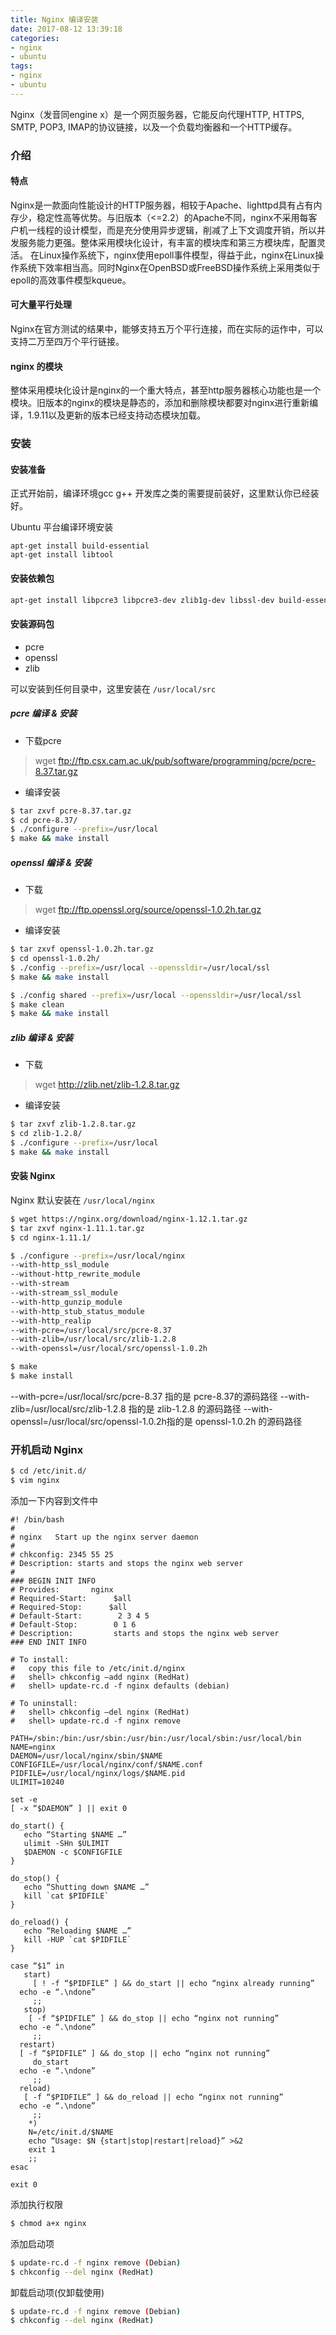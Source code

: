 ```yaml
---
title: Nginx 编译安装
date: 2017-08-12 13:39:18
categories:
- nginx
- ubuntu
tags:
- nginx
- ubuntu
---
```


Nginx（发音同engine x）是一个网页服务器，它能反向代理HTTP, HTTPS, SMTP, POP3, IMAP的协议链接，以及一个负载均衡器和一个HTTP缓存。

### 介绍

#### 特点

Nginx是一款面向性能设计的HTTP服务器，相较于Apache、lighttpd具有占有内存少，稳定性高等优势。与旧版本（<=2.2）的Apache不同，nginx不采用每客户机一线程的设计模型，而是充分使用异步逻辑，削减了上下文调度开销，所以并发服务能力更强。整体采用模块化设计，有丰富的模块库和第三方模块库，配置灵活。 在Linux操作系统下，nginx使用epoll事件模型，得益于此，nginx在Linux操作系统下效率相当高。同时Nginx在OpenBSD或FreeBSD操作系统上采用类似于epoll的高效事件模型kqueue。

#### 可大量平行处理

Nginx在官方测试的结果中，能够支持五万个平行连接，而在实际的运作中，可以支持二万至四万个平行链接。

#### nginx 的模块

整体采用模块化设计是nginx的一个重大特点，甚至http服务器核心功能也是一个模块。旧版本的nginx的模块是静态的，添加和删除模块都要对nginx进行重新编译，1.9.11以及更新的版本已经支持动态模块加载。

<!-- more -->

### 安装


#### 安装准备

正式开始前，编译环境gcc g++ 开发库之类的需要提前装好，这里默认你已经装好。

Ubuntu 平台编译环境安装

```
apt-get install build-essential
apt-get install libtool
```

#### 安装依赖包

```bash
apt-get install libpcre3 libpcre3-dev zlib1g-dev libssl-dev build-essential
```


#### 安装源码包

- pcre
- openssl
- zlib

可以安装到任何目录中，这里安装在 `/usr/local/src`

##### pcre 编译 & 安装

- 下载pcre

> wget ftp://ftp.csx.cam.ac.uk/pub/software/programming/pcre/pcre-8.37.tar.gz

- 编译安装
```bash
$ tar zxvf pcre-8.37.tar.gz
$ cd pcre-8.37/
$ ./configure --prefix=/usr/local
$ make && make install
```

##### openssl 编译 & 安装

- 下载

> wget ftp://ftp.openssl.org/source/openssl-1.0.2h.tar.gz

- 编译安装
```bash
$ tar zxvf openssl-1.0.2h.tar.gz
$ cd openssl-1.0.2h/
$ ./config --prefix=/usr/local --openssldir=/usr/local/ssl
$ make && make install

$ ./config shared --prefix=/usr/local --openssldir=/usr/local/ssl
$ make clean
$ make && make install
```

##### zlib 编译 & 安装

- 下载

> wget http://zlib.net/zlib-1.2.8.tar.gz

- 编译安装

```bash
$ tar zxvf zlib-1.2.8.tar.gz
$ cd zlib-1.2.8/
$ ./configure --prefix=/usr/local
$ make && make install
```

#### 安装 Nginx

Nginx 默认安装在 `/usr/local/nginx`

```bash
$ wget https://nginx.org/download/nginx-1.12.1.tar.gz
$ tar zxvf nginx-1.11.1.tar.gz
$ cd nginx-1.11.1/

$ ./configure --prefix=/usr/local/nginx
--with-http_ssl_module 
--without-http_rewrite_module
--with-stream 
--with-stream_ssl_module
--with-http_gunzip_module
--with-http_stub_status_module 
--with-http_realip
--with-pcre=/usr/local/src/pcre-8.37 
--with-zlib=/usr/local/src/zlib-1.2.8 
--with-openssl=/usr/local/src/openssl-1.0.2h

$ make
$ make install
```

--with-pcre=/usr/local/src/pcre-8.37 指的是 pcre-8.37的源码路径
--with-zlib=/usr/local/src/zlib-1.2.8 指的是 zlib-1.2.8 的源码路径
--with-openssl=/usr/local/src/openssl-1.0.2h指的是 openssl-1.0.2h 的源码路径

### 开机启动 Nginx

```bash
$ cd /etc/init.d/
$ vim nginx
```

添加一下内容到文件中

```
#! /bin/bash
#
# nginx   Start up the nginx server daemon
#
# chkconfig: 2345 55 25
# Description: starts and stops the nginx web server
#
### BEGIN INIT INFO
# Provides:       nginx
# Required-Start:      $all
# Required-Stop:      $all
# Default-Start:        2 3 4 5
# Default-Stop:        0 1 6
# Description:         starts and stops the nginx web server
### END INIT INFO

# To install:
#   copy this file to /etc/init.d/nginx
#   shell> chkconfig –add nginx (RedHat)
#   shell> update-rc.d -f nginx defaults (debian)

# To uninstall:
#   shell> chkconfig –del nginx (RedHat)
#   shell> update-rc.d -f nginx remove

PATH=/sbin:/bin:/usr/sbin:/usr/bin:/usr/local/sbin:/usr/local/bin
NAME=nginx
DAEMON=/usr/local/nginx/sbin/$NAME
CONFIGFILE=/usr/local/nginx/conf/$NAME.conf
PIDFILE=/usr/local/nginx/logs/$NAME.pid
ULIMIT=10240

set -e
[ -x “$DAEMON” ] || exit 0

do_start() {
   echo “Starting $NAME …”
   ulimit -SHn $ULIMIT
   $DAEMON -c $CONFIGFILE
}

do_stop() {
   echo “Shutting down $NAME …”
   kill `cat $PIDFILE`
}

do_reload() {
   echo “Reloading $NAME …”
   kill -HUP `cat $PIDFILE`
}

case “$1” in
   start)
     [ ! -f “$PIDFILE” ] && do_start || echo “nginx already running”
  echo -e “.\ndone”
     ;;
   stop)
    [ -f “$PIDFILE” ] && do_stop || echo “nginx not running”
  echo -e “.\ndone”
     ;;
  restart)
  [ -f “$PIDFILE” ] && do_stop || echo “nginx not running”
     do_start
  echo -e “.\ndone”
     ;;
  reload)
   [ -f “$PIDFILE” ] && do_reload || echo “nginx not running”
  echo -e “.\ndone”
     ;;
    *)
    N=/etc/init.d/$NAME
    echo “Usage: $N {start|stop|restart|reload}” >&2
    exit 1
    ;;
esac

exit 0
```

添加执行权限

```bash
$ chmod a+x nginx
```

添加启动项

```bash
$ update-rc.d -f nginx remove (Debian)
$ chkconfig --del nginx (RedHat)
```

卸载启动项(仅卸载使用)

```bash
$ update-rc.d -f nginx remove (Debian)
$ chkconfig --del nginx (RedHat)
```
